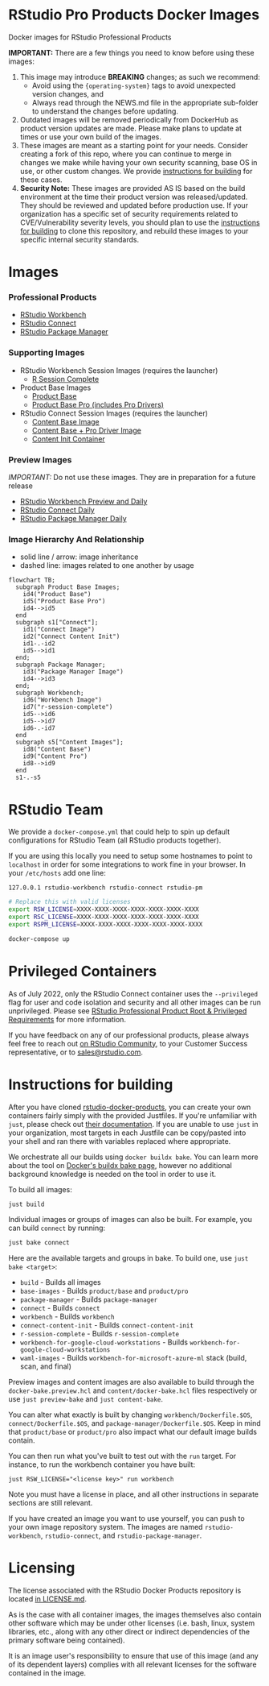 # RStudio Pro Products Docker Images

Docker images for RStudio Professional Products

**IMPORTANT:** There are a few things you need to know before using these images:

1. This image may introduce **BREAKING** changes; as such we recommend:
   - Avoid using the `{operating-system}` tags to avoid unexpected version changes, and
   - Always read through the NEWS.md file in the appropriate sub-folder to understand the changes before updating.
1. Outdated images will be removed periodically from DockerHub as product version updates are made. Please make plans to
   update at times or use your own build of the images.
1. These images are meant as a starting point for your needs. Consider creating a fork of this repo, where you can
   continue to merge in changes we make while having your own security scanning, base OS in use, or other custom
   changes. We
   provide [instructions for building](https://github.com/rstudio/rstudio-docker-products#instructions-for-building) for
   these cases.
1. **Security Note:** These images are provided AS IS based on the build environment at the time their product version was released/updated. They should be reviewed and updated before production use. If your organization has a specific set of security requirements related to CVE/Vulnerability severity levels, you should plan to use the [instructions for building](https://github.com/rstudio/rstudio-docker-products#instructions-for-building) to clone this repository, and rebuild these images to your specific internal security standards.

 
# Images

### Professional Products

- [RStudio Workbench](./workbench/)
- [RStudio Connect](./connect/)
- [RStudio Package Manager](./package-manager/)

### Supporting Images

- RStudio Workbench Session Images (requires the launcher)
    - [R Session Complete](./r-session-complete/)
- Product Base Images
    - [Product Base](./product/base)
    - [Product Base Pro (includes Pro Drivers)](./product/pro)
- RStudio Connect Session Images (requires the launcher)
    - [Content Base Image](./content/base/)
    - [Content Base + Pro Driver Image](./content/pro/)
    - [Content Init Container](./connect-content-init/)

### Preview Images

*IMPORTANT:* Do not use these images. They are in preparation for a future release

- [RStudio Workbench Preview and Daily](./workbench/)
- [RStudio Connect Daily](./connect/)
- [RStudio Package Manager Daily](./package-manager/)

### Image Hierarchy And Relationship

- solid line / arrow: image inheritance
- dashed line: images related to one another by usage

```mermaid
flowchart TB;
  subgraph Product Base Images;
    id4("Product Base")
    id5("Product Base Pro")
    id4-->id5
  end
  subgraph s1["Connect"];
    id1("Connect Image")
    id2("Connect Content Init")
    id1-.-id2
    id5-->id1
  end;
  subgraph Package Manager;
    id3("Package Manager Image")
    id4-->id3
  end;
  subgraph Workbench;
    id6("Workbench Image")
    id7("r-session-complete")
    id5-->id6
    id5-->id7
    id6-.-id7
  end
  subgraph s5["Content Images"];
    id8("Content Base")
    id9("Content Pro")
    id8-->id9
  end
  s1-.-s5
```

# RStudio Team

We provide a `docker-compose.yml` that could help to spin up default configurations for RStudio Team (all RStudio
products together).

If you are using this locally you need to setup some hostnames to point to `localhost` in order for some integrations to
work fine in your browser. In your `/etc/hosts` add one line:

```
127.0.0.1 rstudio-workbench rstudio-connect rstudio-pm
```

```bash
# Replace this with valid licenses
export RSW_LICENSE=XXXX-XXXX-XXXX-XXXX-XXXX-XXXX-XXXX
export RSC_LICENSE=XXXX-XXXX-XXXX-XXXX-XXXX-XXXX-XXXX
export RSPM_LICENSE=XXXX-XXXX-XXXX-XXXX-XXXX-XXXX-XXXX

docker-compose up
```

# Privileged Containers

As of July 2022, only the RStudio Connect container uses the `--privileged` flag for user and code isolation and 
security and all other images can be run unprivileged. Please see 
[RStudio Professional Product Root & Privileged Requirements](https://support.rstudio.com/hc/en-us/articles/1500005369282)
for more information.

If you have feedback on any of our professional products, please always feel free to reach
out [on RStudio Community](https://community.rstudio.com/c/r-admin), to your Customer Success representative, or to
sales@rstudio.com.

# Instructions for building

After you have cloned [rstudio-docker-products](https://github.com/rstudio/rstudio-docker-products), you can create your
own containers fairly simply with the provided Justfiles. If you're unfamiliar with `just`, please check out 
[their documentation](https://just.systems/man/en). If you are unable to use `just` in your organization,
most targets in each Justfile can be copy/pasted into your shell and ran there with variables replaced where 
appropriate.

We orchestrate all our builds using `docker buildx bake`. You can learn more about the tool on 
[Docker's buildx bake page](https://docs.docker.com/build/bake/), however no additional background knowledge is needed on the tool in order 
to use it.

To build all images:
```bash
just build
```
Individual images or groups of images can also be built. For example, you can build `connect` by running:
```bash
just bake connect
```

Here are the available targets and groups in bake. To build one, use `just bake <target>`:
- `build` - Builds all images
- `base-images` - Builds `product/base` and `product/pro`
- `package-manager` - Builds `package-manager`
- `connect` - Builds `connect`
- `workbench` - Builds `workbench`
- `connect-content-init` - Builds `connect-content-init`
- `r-session-complete` - Builds `r-session-complete`
- `workbench-for-google-cloud-workstations` - Builds `workbench-for-google-cloud-workstations`
- `waml-images` - Builds `workbench-for-microsoft-azure-ml` stack (build, scan, and final)

Preview images and content images are also available to build through the `docker-bake.preview.hcl` and 
`content/docker-bake.hcl` files respectively or use `just preview-bake` and `just content-bake`. 

You can alter what exactly is built by changing `workbench/Dockerfile.$OS`, `connect/Dockerfile.$OS`,
and `package-manager/Dockerfile.$OS`. Keep in mind that `product/base` or `product/pro` also impact what our default
image builds contain.

You can then run what you've built to test out with the `run` target. For instance, to run the workbench container
you have built:
```
just RSW_LICENSE="<license key>" run workbench
```

Note you must have a license in place, and all other instructions in separate sections are still relevant.

If you have created an image you want to use yourself, you can push to your own image repository system. The images are
named `rstudio-workbench`, `rstudio-connect`, and `rstudio-package-manager`.

# Licensing

The license associated with the RStudio Docker Products repository is
located [in LICENSE.md](https://github.com/rstudio/rstudio-docker-products/blob/main/LICENSE.md).

As is the case with all container images, the images themselves also contain other software which may be under other
licenses (i.e. bash, linux, system libraries, etc., along with any other direct or indirect dependencies of the primary
software being contained).

It is an image user's responsibility to ensure that use of this image (and any of its dependent layers) complies with
all relevant licenses for the software contained in the image.
